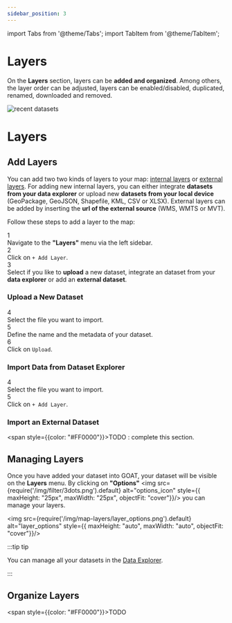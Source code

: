 ```yaml
---
sidebar_position: 3
---
```



import Tabs from '@theme/Tabs';
import TabItem from '@theme/TabItem';


# Layers

On the **Layers** section, layers can be **added and organized**. Among others, the layer order can be adjusted, layers can be enabled/disabled, duplicated, renamed, downloaded and removed.

<div style={{ display: 'flex', flexDirection: 'column', alignItems: 'center' }}>
  <img src={require('/img/map/layers/overview.png').default} alt="recent datasets" style={{ maxHeight: "auto", maxWidth: "auto", objectFit: "cover"}}/>
</div> 

# Layers

## Add Layers

You can add two two kinds of layers to your map: [internal layers](../data/layer_types) or [external layers](../data/layer_types). For adding new internal layers, you can either integrate **datasets from your data explorer** or upload new **datasets from your local device** (GeoPackage, GeoJSON, Shapefile, KML, CSV or XLSX). External layers can be added by inserting the **url of the external source** (WMS, WMTS or MVT). 

Follow these steps to add a layer to the map: 

<div class="step">
  <div class="step-number">1</div>
  <div class="content">Navigate to the <b>"Layers"</b> menu via the left sidebar.</div>
</div>

<div class="step">
  <div class="step-number">2</div>
  <div class="content">Click on <code>+ Add Layer</code>. </div>
</div>

<div class="step">
  <div class="step-number">3</div>
  <div class="content">Select if you like to <b>upload</b> a new dataset, integrate an dataset from your <b>data explorer</b> or add an <b>external dataset</b>.</div>
</div>

<Tabs>
  <TabItem value="Dataset Upload" label="Dataset Upload" default className="tabItemBox">

### Upload a New Dataset

<div class="step">
  <div class="step-number">4</div>
  <div class="content">Select the file you want to import.</div>
</div>

<div class="step">
  <div class="step-number">5</div>
  <div class="content">Define the name and the metadata of your dataset.</div>
</div>

<div class="step">
  <div class="step-number">6</div>
  <div class="content">Click on <code>Upload</code>.</div>
</div>

  </TabItem>
  <TabItem value="Dataset Explorer" label="Dataset Explorer" className="tabItemBox">

### Import Data from Dataset Explorer

<div class="step">
  <div class="step-number">4</div>
  <div class="content">Select the file you want to import.</div>
</div>

<div class="step">
  <div class="step-number">5</div>
  <div class="content">Click on <code>+ Add Layer</code>.</div>
</div>


  </TabItem>
  <TabItem value="Dataset External" label="Dataset External" className="tabItemBox">

  ### Import an External Dataset

<span style={{color: "#FF0000"}}>TODO : complete this section. </span> 

  </TabItem>
</Tabs>

## Managing Layers

Once you have added your dataset into GOAT, your dataset will be visible on the **Layers** menu. By clicking on **"Options"** <img src={require('/img/filter/3dots.png').default} alt="options_icon" style={{ maxHeight: "25px", maxWidth: "25px", objectFit: "cover"}}/> you can manage your layers.

<img src={require('/img/map-layers/layer_options.png').default} alt="layer_options" style={{ maxHeight: "auto", maxWidth: "auto", objectFit: "cover"}}/> 



:::tip tip

You can manage all your datasets in the [Data Explorer](../workspace/data_explorer). 

:::

## Organize Layers

<span style={{color: "#FF0000"}}>TODO</span>